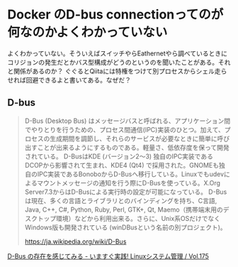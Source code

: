 # Docker のD-bus connectionってのが何なのかよくわかっていない
よくわかっていない。そういえばスイッチやらEathernetやら調べているときにコリジョンの発生だとかバス型構成がどうのというのを聞いたことがある。それと関係があるのか？
ぐぐるとQiitaには特権をつけて別プロセスからシェル走らせれば回避できるよと書いてある。なぜだ？

## D-bus

>D-Bus (Desktop Bus) はメッセージバスと呼ばれる、アプリケーション間でやりとりを行うための、プロセス間通信(IPC)実装のひとつ。加えて、プロセスの生成期間を調節し、それらのサービスが必要なときに簡単に呼び出すことが出来るようにするものである。軽量さ、低依存度を保って開発されている。
>D-BusはKDE (バージョン2～3) 独自のIPC実装であるDCOPから影響されて生まれ、KDE4 (Qt4) で採用された。GNOMEも独自のIPC実装であるBonoboからD-Busへ移行している。Linuxでもudevによるマウントメッセージの通知を行う際にD-Busを使っている。X.Org Server7.3からはD-Busによる実行時の設定が可能になっている。
>D-Busは現在、多くの言語とライブラリとのバインディングを持ち、C言語, Java, C++, C#, Python, Ruby, Perl, GTK+, Qt, Maemo（携帯端末用のデスクトップ環境）などから利用出来る。さらに、Unix系OSだけでなくWindows版も開発されている (winDBusという名前の別プロジェクト)。
>
>https://ja.wikipedia.org/wiki/D-Bus



[D-Bus の存在を感じてみる - いますぐ実践! Linuxシステム管理 / Vol.175](http://www.usupi.org/sysad/175.html)
